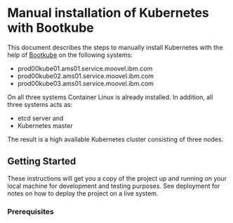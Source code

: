 # Manual installation of Kubernetes with Bootkube  

This document describes the steps to manually install Kubernetes with the help of [Bootkube](https://github.com/kubernetes-incubator/bootkube) on the following systems:
* prod00kube01.ams01.service.moovel.ibm.com
* prod00kube02.ams01.service.moovel.ibm.com
* prod00kube03.ams01.service.moovel.ibm.com

On all three systems Container Linux is already installed. In addition, all three systems acts as:
* etcd server and
* Kubernetes master

The result is a high available Kubernetes cluster consisting of three nodes.

## Getting Started

These instructions will get you a copy of the project up and running on your local machine for development and testing purposes. See deployment for notes on how to deploy the project on a live system.

### Prerequisites

